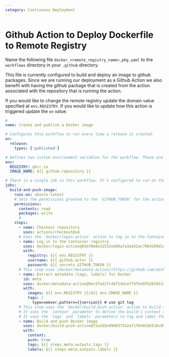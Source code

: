 ```yaml
---
category: Continuous Deployment
---
```

# Github Action to Deploy Dockerfile to Remote Registry

Name the following file `docker_<remote_registry_name>_pkg.yaml` to the `workflows` directory in your `.github` directory.

This file is currently configured to build and deploy an image to github packages. Since we are running our deployment as a Github Action we also benefit with having the github package that is created from the action associated with the repository that is running the action. 

If you would like to change the remote registry update the domain value specified at `env.REGISTRY`. If you would like to update how this action is triggered update the `on` value.
 
```yaml
#
name: Create and publish a Docker image

# Configures this workflow to run every time a release is created.
on:
  release:
    types: ['published']

# Defines two custom environment variables for the workflow. These are used for the Container registry domain, and a name for the Docker image that this workflow builds.
env:
  REGISTRY: ghcr.io
  IMAGE_NAME: ${{ github.repository }}

# There is a single job in this workflow. It's configured to run on the latest available version of Ubuntu.
jobs:
  build-and-push-image:
    runs-on: ubuntu-latest
    # Sets the permissions granted to the `GITHUB_TOKEN` for the actions in this job.
    permissions:
      contents: read
      packages: write
      #
    steps:
      - name: Checkout repository
        uses: actions/checkout@v4
      # Uses the `docker/login-action` action to log in to the Container registry registry using the account and password that will publish the packages. Once published, the packages are scoped to the account defined here.
      - name: Log in to the Container registry
        uses: docker/login-action@65b78e6e13532edd9afa3aa52ac7964289d1a9c1
        with:
          registry: ${{ env.REGISTRY }}
          username: ${{ github.actor }}
          password: ${{ secrets.GITHUB_TOKEN }}
      # This step uses [docker/metadata-action](https://github.com/docker/metadata-action#about) to extract tags and labels that will be applied to the specified image. The `id` "meta" allows the output of this step to be referenced in a subsequent step. The `images` value provides the base name for the tags and labels.
      - name: Extract metadata (tags, labels) for Docker
        id: meta
        uses: docker/metadata-action@9ec57ed1fcdbf14dcef7dfbe97b2010124a938b7
        with:
          images: ${{ env.REGISTRY }}/${{ env.IMAGE_NAME }}
          tags: |
            type=semver,pattern={{version}} # use git tag
      # This step uses the `docker/build-push-action` action to build the image, based on your repository's `Dockerfile`. If the build succeeds, it pushes the image to GitHub Packages.
      # It uses the `context` parameter to define the build's context as the set of files located in the specified path. For more information, see "[Usage](https://github.com/docker/build-push-action#usage)" in the README of the `docker/build-push-action` repository.
      # It uses the `tags` and `labels` parameters to tag and label the image with the output from the "meta" step.
      - name: Build and push Docker image
        uses: docker/build-push-action@f2a1d5e99d037542a71f64918e516c093c6f3fc4
        with:
          context: .
          push: true
          tags: ${{ steps.meta.outputs.tags }}
          labels: ${{ steps.meta.outputs.labels }}

```

